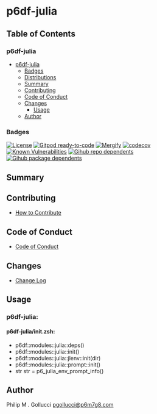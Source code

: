 # p6df-julia

## Table of Contents


### p6df-julia
- [p6df-julia](#p6df-julia)
  - [Badges](#badges)
  - [Distributions](#distributions)
  - [Summary](#summary)
  - [Contributing](#contributing)
  - [Code of Conduct](#code-of-conduct)
  - [Changes](#changes)
    - [Usage](#usage)
  - [Author](#author)

### Badges

[![License](https://img.shields.io/badge/License-Apache%202.0-yellowgreen.svg)](https://opensource.org/licenses/Apache-2.0)
[![Gitpod ready-to-code](https://img.shields.io/badge/Gitpod-ready--to--code-blue?logo=gitpod)](https://gitpod.io/#https://github.com/p6m7g8/p6df-julia)
[![Mergify](https://img.shields.io/endpoint.svg?url=https://gh.mergify.io/badges/p6m7g8/p6df-julia/&style=flat)](https://mergify.io)
[![codecov](https://codecov.io/gh/p6m7g8/p6df-julia/branch/master/graph/badge.svg?token=14Yj1fZbew)](https://codecov.io/gh/p6m7g8/p6df-julia)
[![Known Vulnerabilities](https://snyk.io/test/github/p6m7g8/p6df-julia/badge.svg?targetFile=package.json)](https://snyk.io/test/github/p6m7g8/p6df-julia?targetFile=package.json)
[![Gihub repo dependents](https://badgen.net/github/dependents-repo/p6m7g8/p6df-julia)](https://github.com/p6m7g8/p6df-julia/network/dependents?dependent_type=REPOSITORY)
[![Gihub package dependents](https://badgen.net/github/dependents-pkg/p6m7g8/p6df-julia)](https://github.com/p6m7g8/p6df-julia/network/dependents?dependent_type=PACKAGE)

## Summary

## Contributing

- [How to Contribute](CONTRIBUTING.md)

## Code of Conduct

- [Code of Conduct](https://github.com/p6m7g8/.github/blob/master/CODE_OF_CONDUCT.md)

## Changes

- [Change Log](CHANGELOG.md)

## Usage

### p6df-julia:

#### p6df-julia/init.zsh:

- p6df::modules::julia::deps()
- p6df::modules::julia::init()
- p6df::modules::julia::jlenv::init(dir)
- p6df::modules::julia::prompt::init()
- str str = p6_julia_env_prompt_info()



## Author

Philip M . Gollucci <pgollucci@p6m7g8.com>
